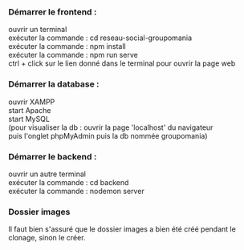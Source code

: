 ### Démarrer le frontend :  
ouvrir un terminal  
exécuter la commande : cd reseau-social-groupomania  
exécuter la commande : npm install  
exécuter la commande : npm run serve  
ctrl + click sur le lien donné dans le terminal pour ouvrir la page web  
  
### Démarrer la database :  
ouvrir XAMPP   
start Apache  
start MySQL  
(pour visualiser la db : ouvrir la page 'localhost' du navigateur   
puis l'onglet phpMyAdmin puis la db nommée groupomania)  

### Démarrer le backend :  
ouvrir un autre terminal  
exécuter la commande : cd backend  
exécuter la commande : nodemon server  

### Dossier images
Il faut bien s'assuré que le dossier images a bien été créé pendant le clonage, sinon le créer.